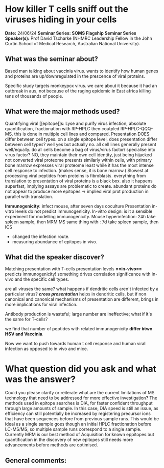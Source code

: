 # How killer T cells sniff out the viruses hiding in your cells

**Date:** 24/06/24
**Seminar Series:** **SOMS Flagship Seminar Series**
**Speaker(s):** Prof David Tscharke (NHMRC Leadership Fellow in the John Curtin School of Medical Research, Australian National University).

## What was the seminar about?
Based man talking about vaccinia virus.
wants to identify how human genes and proteins are up/downregulated in the prescence of viral proteins.

Specific study targets monkeypox virus. we care about it because it had an outbreak in aus, not because of the raging epidemic in East africa killing tens of thousands of people.
## What were the major methods used?
Quantifying viral [[epitope]]s:
Lyse and purify virus infection, absolute quantification, fractionation with RP-HPLC then coutpled RP-HPLC-QQQ-MS. this is done in multiple cell lines and compared.
Presentation DOES differ between cell types.
on a single epitope level, does presentation differ between cell types? well yes but actually no.
all cell lines generally present well/equally.
do all cells become a bag of virus/virus factor/ specialise into virus factor? NO, they maintain their own cell identity, just being hijacked not converted viral proteome presents similarly within cells, with primary bone marrow expresses viral proteome least while it has the most intense cell response to infection. (makes sense, it is bone marrow.)
Slowest at processing viral peptides from proteins is fibroblasts.
everything from translation to presentation of viral proteins is a black box. also it happens superfast, implying assays are problematic to create.
abundant proteins do not appear to produce more epitopes -> implied viral prot production in parallel with translation.

**Immunogenicity:** infect mouse, after seven days coculture
Presentation in-vitro levels do not predict immunogenicity.
In-vitro design: is it a sensible experiment for modelling immunogenicity.
Mouse hyperinfection: 24h take spleen sample, then MRM MS
same thing with : 7d take spleen sample, then ICS
- changed the infection route.
- measuring abundance of epitopes in vivo.
## What did the speaker discover?
Matching presentation with T-cells
presentation levels **==in-vivo==** predicts immunogenicity!
something drives correlation significance with in-vivo and the specific cell types.

are all viruses the same?
what happens if dendritic cells aren't infected by a particular virus?
***cross presentation*** helps in dendritic cells, but if non canonical and canonical mechanisms of presentation are different, brings in more implications for viral infection.

Antibody production is wasteful; large number are ineffective; what if it's the same for T-cells?

we find that number of peptides with related immunogenicity **differ btwn HSV and Vaccinia**.

Now we want to push towards human t cell response and human viral infection as opposed to in vivo and mice.


# What question did you ask and what was the answer?

Could you please clarify or reiterate what are the current limitations of MS technology that need to be addressed for more effective investigation?
The methods used in epitope searches is DIA, for faster confident throughput through large amounts of sample. 
In this case, DIA speed is still an issue, as efficiency can still potentially be increased by registering precursor ions that have been sequences before from previous sample runs. This would be ideal as a single sample goes though an initial HPLC fractionation before LC-MS/MS, so multiple sample runs correspond to a single sample. 
Currently MRM is our best method of Acquisition for known eppitopes but quantification in the discovery of new epitopes still needs more advancements before methods are optimised.


## General comments:
